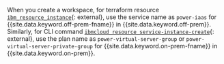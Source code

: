 
When you create a workspace, for terraform resource [`ibm_resource_instance`](https://registry.terraform.io/providers/IBM-Cloud/ibm/latest/docs/resources/resource_instance){: external}, use the service name as `power-iaas` for {{site.data.keyword.off-prem-fname}} in {{site.data.keyword.off-prem}}. Similarly, for CLI command [`ibmcloud resource service-instance-create`](https://cloud.ibm.com/docs/power-iaas-cli-plugin?topic=power-iaas-cli-plugin-power-iaas-cli-reference#ibmcloud-pi-workspace-create){: external}, use the plan name as `power-virtual-server-group` or `power-virtual-server-private-group` for {{site.data.keyword.on-prem-fname}} in {{site.data.keyword.on-prem}}.
